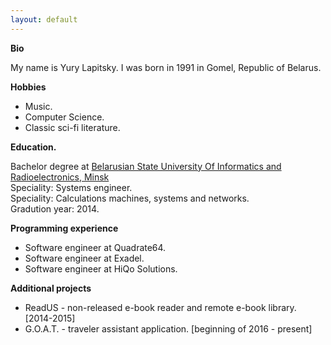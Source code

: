 ```yaml
---
layout: default
---
```


**Bio**

My name is Yury Lapitsky. I was born in 1991 in Gomel, Republic of Belarus. 

**Hobbies**

- Music.
- Computer Science.
- Classic sci-fi literature.

**Education.**

Bachelor degree at [Belarusian State University Of Informatics and Radioelectronics, Minsk](https://www.bsuir.by/)
<br>Speciality: Systems engineer. 
<br>Speciality: Calculations machines, systems and networks. 
<br>Gradution year: 2014.

**Programming experience**
- Software engineer at Quadrate64.
- Software engineer at Exadel.
- Software engineer at HiQo Solutions.

**Additional projects**

- ReadUS - non-released e-book reader and remote e-book library. [2014-2015]
- G.O.A.T. - traveler assistant application. [beginning of 2016 - present]